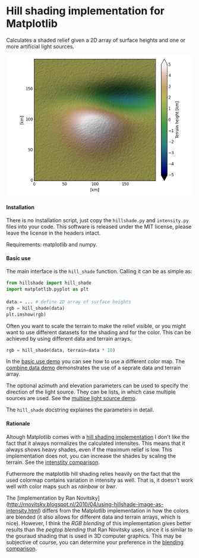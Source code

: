 Hill shading implementation for Matplotlib
==========================================

Calculates a shaded relief given a 2D array of surface heights and one or 
more artificial light sources.

![screen shot](screenshots/basic_use.png)

#### Installation

There is no installation script, just copy the `hillshade.py` and 
`intensity.py` files into your code. This software is released under the MIT 
license, please leave the license in the headers intact.

Requirements: matplotlib and numpy.

#### Basic use

The main interface is the `hill_shade` function. Calling it can be as simple as:

```Python
from hillshade import hill_shade
import matplotlib.pyplot as plt

data = ... # define 2D array of surface heights
rgb = hill_shade(data)
plt.imshow(rgb)
```

Often you want to scale the terrain to make the relief visible, or you might 
want to use different datasets for the shading and for the color. This can be 
achieved by using different data and terrain arrays.

```Python
rgb = hill_shade(data, terrain=data * 10)
```

In the [basic use demo](demo_multi_source.py) you can see how to use a different
color map. The [combine data demo](demo_combine.py) demonstrates the use of a
seprate data and terrain array.

The optional azimuth and elevation parameters can be used to specify the 
direction of the light source. They can be lists, in which case multiple sources
are used. See the [multipe light source demo](demo_multi_source.py).

The `hill_shade` docstring explaines the parameters in detail.

#### Rationale

Altough Matplotlib comes with a [hill shading implementation](http://matplotlib.org/examples/pylab_examples/shading_example.html) 
I don't like the fact that it always normalizes the calculated intensites. This
means that it always shows heavy shades, even if the maximum relief is low. This 
implementation does not, you can increase the shades by scaling the terrain.
See the [intenstity comparison](compare_intensity.py). 

Futhermore the matplotlib hill shading relies heavily on the fact that the 
used colormap contains variation in intensity as well. That is, it doesn't work
well with color maps such as _rainbow_ or _bwr_. 

The [implementation by Ran Novitsky]
(http://rnovitsky.blogspot.nl/2010/04/using-hillshade-image-as-intensity.html)
differs from the Matplotlib implementation in how the colors are blended (it 
also allows for different data and terrain arrays, which is nice). However, 
I think the _RGB blending_ of this implementation gives better results than the 
_pegtop blending_ that Ran Novitsky uses, since it is similar to the gouraud 
shading that is used in 3D computer graphics. This may be subjective of course, 
you can determine your preference in the 
[blending comparison](compare_blending.py).

